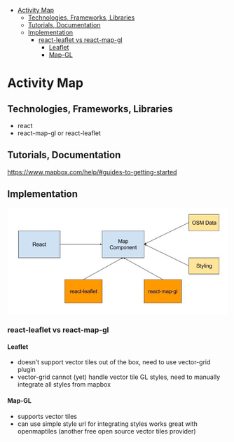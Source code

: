 <!-- TOC -->

- [Activity Map](#activity-map)
    - [Technologies, Frameworks, Libraries](#technologies-frameworks-libraries)
    - [Tutorials, Documentation](#tutorials-documentation)
    - [Implementation](#implementation)
        - [react-leaflet vs react-map-gl](#react-leaflet-vs-react-map-gl)
            - [Leaflet](#leaflet)
            - [Map-GL](#map-gl)

<!-- /TOC -->
# Activity Map

## Technologies, Frameworks, Libraries
* react
* react-map-gl or react-leaflet

## Tutorials, Documentation
<https://www.mapbox.com/help/#guides-to-getting-started>

## Implementation

![concept](/doc/concept.jpg)

### react-leaflet vs react-map-gl

#### Leaflet
* doesn’t support vector tiles out of the box, need to use vector-grid plugin
* vector-grid cannot (yet) handle vector tile GL styles, need to manually integrate all styles from mapbox

#### Map-GL
* supports vector tiles
* can use simple style url for integrating styles
works great with openmaptiles (another free open source vector tiles provider)
